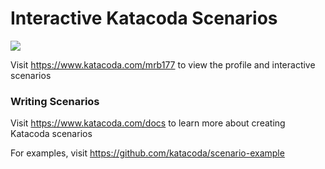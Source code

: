 # Interactive Katacoda Scenarios

[![](http://shields.katacoda.com/katacoda/mrb177/count.svg)](https://www.katacoda.com/mrb177 "Get your profile on Katacoda.com")

Visit https://www.katacoda.com/mrb177 to view the profile and interactive scenarios

### Writing Scenarios
Visit https://www.katacoda.com/docs to learn more about creating Katacoda scenarios

For examples, visit https://github.com/katacoda/scenario-example
